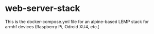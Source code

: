 # web-server-stack

This is the docker-compose.yml file for an alpine-based LEMP stack for armhf devices (Raspberry Pi, Odroid XU4, etc.)
